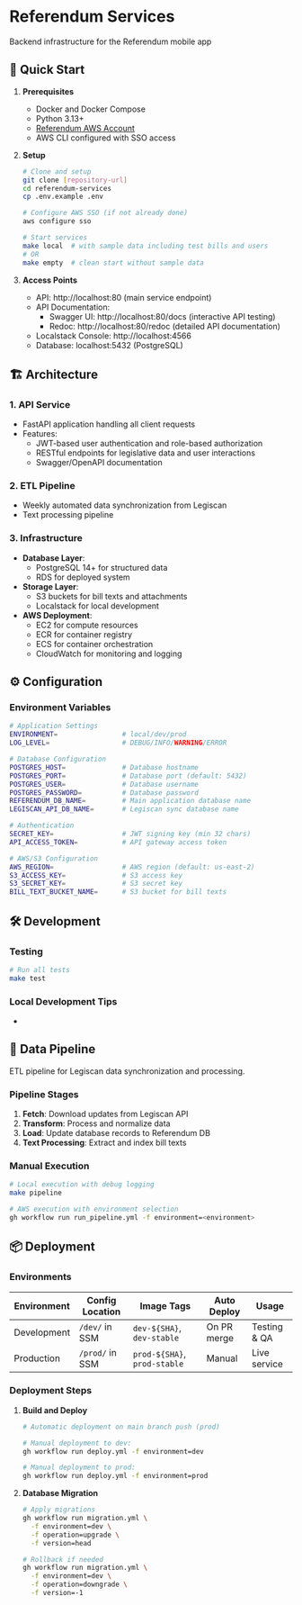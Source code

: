 # Referendum Services

Backend infrastructure for the Referendum mobile app

## 🚀 Quick Start

1. **Prerequisites**
   - Docker and Docker Compose
   - Python 3.13+
   - [Referendum AWS Account](https://d-9a677b7194.awsapps.com/start)
   - AWS CLI configured with SSO access

2. **Setup**
   ```bash
   # Clone and setup
   git clone [repository-url]
   cd referendum-services
   cp .env.example .env
   
   # Configure AWS SSO (if not already done)
   aws configure sso
   
   # Start services
   make local  # with sample data including test bills and users
   # OR
   make empty  # clean start without sample data
   ```

3. **Access Points**
   - API: http://localhost:80 (main service endpoint)
   - API Documentation: 
     - Swagger UI: http://localhost:80/docs (interactive API testing)
     - Redoc: http://localhost:80/redoc (detailed API documentation)
   - Localstack Console: http://localhost:4566 
   - Database: localhost:5432 (PostgreSQL)

## 🏗 Architecture

### 1. API Service
- FastAPI application handling all client requests
- Features:
  - JWT-based user authentication and role-based authorization
  - RESTful endpoints for legislative data and user interactions
  - Swagger/OpenAPI documentation

### 2. ETL Pipeline
- Weekly automated data synchronization from Legiscan
- Text processing pipeline

### 3. Infrastructure
- **Database Layer**:
  - PostgreSQL 14+ for structured data
  - RDS for deployed system
- **Storage Layer**:
  - S3 buckets for bill texts and attachments
  - Localstack for local development
- **AWS Deployment**:
  - EC2 for compute resources
  - ECR for container registry
  - ECS for container orchestration
  - CloudWatch for monitoring and logging

## ⚙️ Configuration

### Environment Variables
```bash
# Application Settings
ENVIRONMENT=                # local/dev/prod
LOG_LEVEL=                  # DEBUG/INFO/WARNING/ERROR

# Database Configuration
POSTGRES_HOST=              # Database hostname
POSTGRES_PORT=              # Database port (default: 5432)
POSTGRES_USER=              # Database username
POSTGRES_PASSWORD=          # Database password
REFERENDUM_DB_NAME=         # Main application database name
LEGISCAN_API_DB_NAME=       # Legiscan sync database name

# Authentication
SECRET_KEY=                 # JWT signing key (min 32 chars)
API_ACCESS_TOKEN=           # API gateway access token

# AWS/S3 Configuration
AWS_REGION=                 # AWS region (default: us-east-2)
S3_ACCESS_KEY=              # S3 access key
S3_SECRET_KEY=              # S3 secret key
BILL_TEXT_BUCKET_NAME=      # S3 bucket for bill texts
```

## 🛠 Development

### Testing
```bash
# Run all tests
make test
```

### Local Development Tips
- 

## 🔄 Data Pipeline

ETL pipeline for Legiscan data synchronization and processing.

### Pipeline Stages
1. **Fetch**: Download updates from Legiscan API
2. **Transform**: Process and normalize data
3. **Load**: Update database records to Referendum DB
4. **Text Processing**: Extract and index bill texts

### Manual Execution
```bash
# Local execution with debug logging
make pipeline

# AWS execution with environment selection
gh workflow run run_pipeline.yml -f environment=<environment>
```

## 📦 Deployment

### Environments

| Environment | Config Location | Image Tags | Auto Deploy | Usage |
|-------------|-----------------|------------|-------------|--------|
| Development | `/dev/` in SSM | `dev-${SHA}`, `dev-stable` | On PR merge | Testing & QA |
| Production  | `/prod/` in SSM | `prod-${SHA}`, `prod-stable` | Manual | Live service |

### Deployment Steps

1. **Build and Deploy**
   ```bash
   # Automatic deployment on main branch push (prod)
   
   # Manual deployment to dev:
   gh workflow run deploy.yml -f environment=dev
   
   # Manual deployment to prod:
   gh workflow run deploy.yml -f environment=prod
   ```

2. **Database Migration**
   ```bash
   # Apply migrations
   gh workflow run migration.yml \
     -f environment=dev \
     -f operation=upgrade \
     -f version=head
   
   # Rollback if needed
   gh workflow run migration.yml \
     -f environment=dev \
     -f operation=downgrade \
     -f version=-1
   ```
